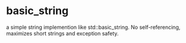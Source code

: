 # basic_string
a simple string implemention like std::basic_string. No self-referencing, maximizes short strings and exception safety.
